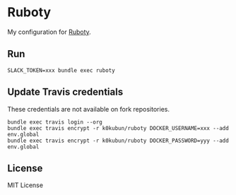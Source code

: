 # Ruboty

My configuration for [Ruboty](https://github.com/r7kamura/ruboty).

## Run

```
SLACK_TOKEN=xxx bundle exec ruboty
```

## Update Travis credentials

These credentials are not available on fork repositories.

```
bundle exec travis login --org
bundle exec travis encrypt -r k0kubun/ruboty DOCKER_USERNAME=xxx --add env.global
bundle exec travis encrypt -r k0kubun/ruboty DOCKER_PASSWORD=yyy --add env.global
```

## License

MIT License
